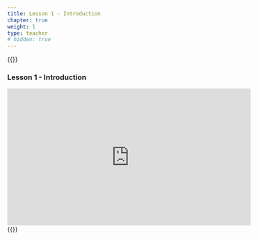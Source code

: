 ```yaml
---
title: Lesson 1 - Introduction 
chapter: true
weight: 1
type: teacher
# hidden: true
---
```

{{<teacher>}}
### Lesson 1 - Introduction

<iframe width="560" height="315" src="https://www.youtube.com/embed/RJeWKvQD90Y" frameborder="0" allow="autoplay; encrypted-media" allowfullscreen></iframe>
{{</teacher>}}